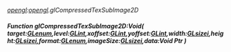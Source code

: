 _[opengl](../../modules/opengl/opengl-module.md):[opengl](../../modules/opengl/opengl-module.md).glCompressedTexSubImage2D_
##### Function glCompressedTexSubImage2D:Void( target:[GLenum](../../modules/opengl/opengl-glenum.md),level:[GLint](../../modules/opengl/opengl-glint.md),xoffset:[GLint](../../modules/opengl/opengl-glint.md),yoffset:[GLint](../../modules/opengl/opengl-glint.md),width:[GLsizei](../../modules/opengl/opengl-glsizei.md),height:[GLsizei](../../modules/opengl/opengl-glsizei.md),format:[GLenum](../../modules/opengl/opengl-glenum.md),imageSize:[GLsizei](../../modules/opengl/opengl-glsizei.md),data:Void Ptr )
